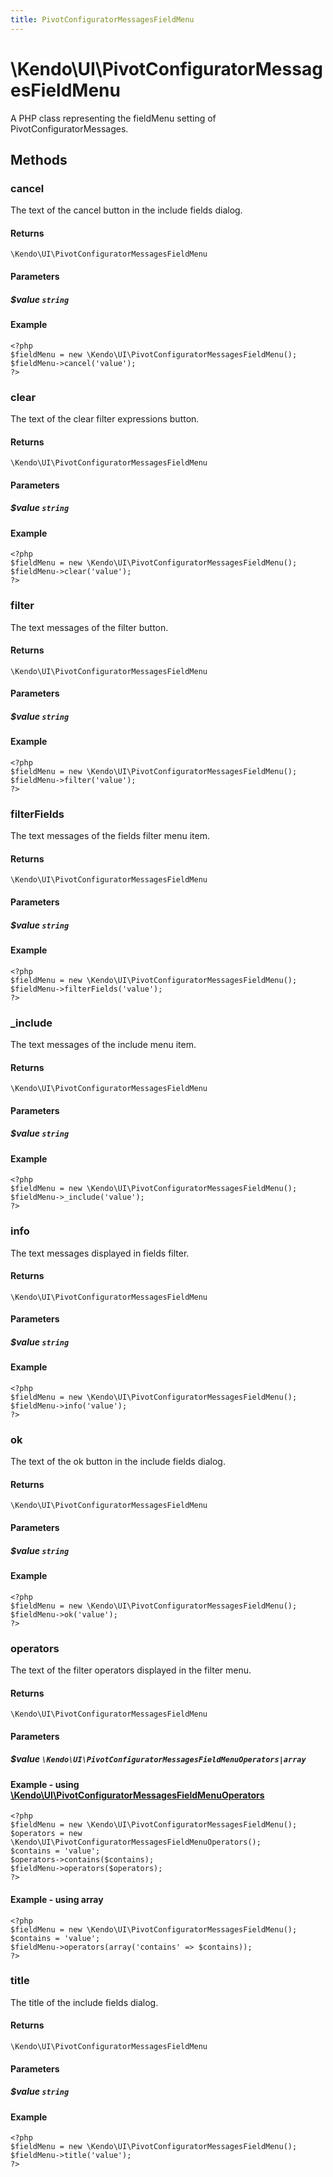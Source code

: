 ```yaml
---
title: PivotConfiguratorMessagesFieldMenu
---
```


# \Kendo\UI\PivotConfiguratorMessagesFieldMenu

A PHP class representing the fieldMenu setting of PivotConfiguratorMessages.


## Methods

### cancel
The text of the cancel button in the include fields dialog.

#### Returns
`\Kendo\UI\PivotConfiguratorMessagesFieldMenu`

#### Parameters

##### $value `string`



#### Example 
    <?php
    $fieldMenu = new \Kendo\UI\PivotConfiguratorMessagesFieldMenu();
    $fieldMenu->cancel('value');
    ?>

### clear
The text of the clear filter expressions button.

#### Returns
`\Kendo\UI\PivotConfiguratorMessagesFieldMenu`

#### Parameters

##### $value `string`



#### Example 
    <?php
    $fieldMenu = new \Kendo\UI\PivotConfiguratorMessagesFieldMenu();
    $fieldMenu->clear('value');
    ?>

### filter
The text messages of the filter button.

#### Returns
`\Kendo\UI\PivotConfiguratorMessagesFieldMenu`

#### Parameters

##### $value `string`



#### Example 
    <?php
    $fieldMenu = new \Kendo\UI\PivotConfiguratorMessagesFieldMenu();
    $fieldMenu->filter('value');
    ?>

### filterFields
The text messages of the fields filter menu item.

#### Returns
`\Kendo\UI\PivotConfiguratorMessagesFieldMenu`

#### Parameters

##### $value `string`



#### Example 
    <?php
    $fieldMenu = new \Kendo\UI\PivotConfiguratorMessagesFieldMenu();
    $fieldMenu->filterFields('value');
    ?>

### _include
The text messages of the include menu item.

#### Returns
`\Kendo\UI\PivotConfiguratorMessagesFieldMenu`

#### Parameters

##### $value `string`



#### Example 
    <?php
    $fieldMenu = new \Kendo\UI\PivotConfiguratorMessagesFieldMenu();
    $fieldMenu->_include('value');
    ?>

### info
The text messages displayed in fields filter.

#### Returns
`\Kendo\UI\PivotConfiguratorMessagesFieldMenu`

#### Parameters

##### $value `string`



#### Example 
    <?php
    $fieldMenu = new \Kendo\UI\PivotConfiguratorMessagesFieldMenu();
    $fieldMenu->info('value');
    ?>

### ok
The text of the ok button in the include fields dialog.

#### Returns
`\Kendo\UI\PivotConfiguratorMessagesFieldMenu`

#### Parameters

##### $value `string`



#### Example 
    <?php
    $fieldMenu = new \Kendo\UI\PivotConfiguratorMessagesFieldMenu();
    $fieldMenu->ok('value');
    ?>

### operators

The text of the filter operators displayed in the filter menu.

#### Returns
`\Kendo\UI\PivotConfiguratorMessagesFieldMenu`

#### Parameters

##### $value `\Kendo\UI\PivotConfiguratorMessagesFieldMenuOperators|array`


#### Example - using [\Kendo\UI\PivotConfiguratorMessagesFieldMenuOperators](/api/wrappers/php/Kendo/UI/PivotConfiguratorMessagesFieldMenuOperators)
    <?php
    $fieldMenu = new \Kendo\UI\PivotConfiguratorMessagesFieldMenu();
    $operators = new \Kendo\UI\PivotConfiguratorMessagesFieldMenuOperators();
    $contains = 'value';
    $operators->contains($contains);
    $fieldMenu->operators($operators);
    ?>

#### Example - using array

    <?php
    $fieldMenu = new \Kendo\UI\PivotConfiguratorMessagesFieldMenu();
    $contains = 'value';
    $fieldMenu->operators(array('contains' => $contains));
    ?>

### title
The title of the include fields dialog.

#### Returns
`\Kendo\UI\PivotConfiguratorMessagesFieldMenu`

#### Parameters

##### $value `string`



#### Example 
    <?php
    $fieldMenu = new \Kendo\UI\PivotConfiguratorMessagesFieldMenu();
    $fieldMenu->title('value');
    ?>

